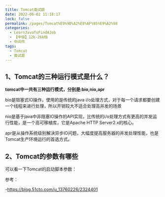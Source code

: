 ```yaml
---
title: Tomcat面试题
date: 2022-06-02 11:18:17
lock: false
permalink: /pages/Tomcat%E9%9D%A2%E8%AF%95%E9%A2%98
categories: 
  - LearnJavaToFindAJob
  - 【中级】12k-26k档
  - 中间件
tags: 
  - Tomcat
  - 面试题
---
```

## 1、Tomcat的三种运行模式是什么？

**tomcat中一共有三种运行模式，分别是:bio,nio,apr**

bio是阻塞式IO操作，使用的是传统的java i/o处理方式，对于每一个请求都要创建一个线程来进行处理，所以开销较大不适合处理高并发的场景

nio是基于java中非阻塞IO操作的API实现，比传统的i/o处理方式有更高的并发运行性能，是一个高可移植库，它是Apache HTTP Server2.x的核心。

apr是从操作系统级别解决异步IO问题，大幅度提高服务器的并发处理性能，也是Tomcat生产环境运行的首选方式。

## 2、Tomcat的参数有哪些

可以看一下Tomcat的启动脚本参数：





参考：

-https://blog.51cto.com/u_13760226/2324401